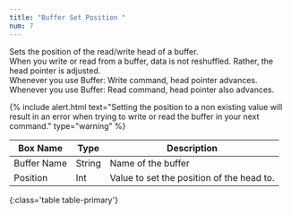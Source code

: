 ```yaml
---
title: "Buffer Set Position "
num: 7
---
```


Sets the position of the read/write head of a buffer.\
When you write or read from a buffer, data is not reshuffled. Rather, the head pointer is adjusted.\
Whenever you use Buffer: Write command, head pointer advances. Whenever you use Buffer: Read command, head pointer also advances. 

{% include alert.html text="Setting the position to a non existing value will result in an error when trying to write or read the buffer in your next command." type="warning" %} 

| Box Name | Type | Description | 
|-------|--------|--------
|Buffer Name	|String	| Name of the buffer
|Position|Int|Value to set the position of the head to.
{:class='table table-primary'}









